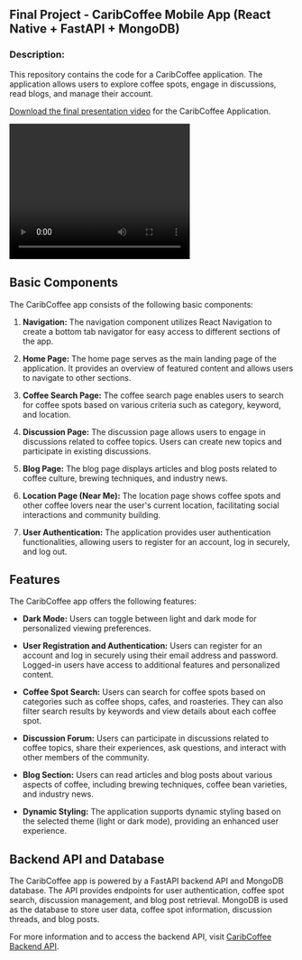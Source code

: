 ## Final Project - CaribCoffee Mobile App (React Native + FastAPI + MongoDB)
### Description:

This repository contains the code for a CaribCoffee application. The application allows users to explore coffee spots, engage in discussions, read blogs, and manage their account. 

[Download the final presentation video](https://github.com/EthanJBailey/4443-MobileApps/blob/main/Assignments/Final%20Project/Final%20video%20presentation.webm) for the CaribCoffee Application.

<video width="320" height="240" controls>
  <source src="https://github.com/EthanJBailey/4443-MobileApps/blob/main/Assignments/Final%20Project/Final%20video%20presentation.webm" type="video/webm">
  Your browser does not support the video tag.
</video>

## Basic Components

The CaribCoffee app consists of the following basic components:

1. **Navigation:** The navigation component utilizes React Navigation to create a bottom tab navigator for easy access to different sections of the app.

2. **Home Page:** The home page serves as the main landing page of the application. It provides an overview of featured content and allows users to navigate to other sections.

3. **Coffee Search Page:** The coffee search page enables users to search for coffee spots based on various criteria such as category, keyword, and location.

4. **Discussion Page:** The discussion page allows users to engage in discussions related to coffee topics. Users can create new topics and participate in existing discussions.

5. **Blog Page:** The blog page displays articles and blog posts related to coffee culture, brewing techniques, and industry news.

6. **Location Page (Near Me):** The location page shows coffee spots and other coffee lovers near the user's current location, facilitating social interactions and community building.

7. **User Authentication:** The application provides user authentication functionalities, allowing users to register for an account, log in securely, and log out.

## Features

The CaribCoffee app offers the following features:

- **Dark Mode:** Users can toggle between light and dark mode for personalized viewing preferences.

- **User Registration and Authentication:** Users can register for an account and log in securely using their email address and password. Logged-in users have access to additional features and personalized content.

- **Coffee Spot Search:** Users can search for coffee spots based on categories such as coffee shops, cafes, and roasteries. They can also filter search results by keywords and view details about each coffee spot.

- **Discussion Forum:** Users can participate in discussions related to coffee topics, share their experiences, ask questions, and interact with other members of the community.

- **Blog Section:** Users can read articles and blog posts about various aspects of coffee, including brewing techniques, coffee bean varieties, and industry news.

- **Dynamic Styling:** The application supports dynamic styling based on the selected theme (light or dark mode), providing an enhanced user experience.

## Backend API and Database

The CaribCoffee app is powered by a FastAPI backend API and MongoDB database. The API provides endpoints for user authentication, coffee spot search, discussion management, and blog post retrieval. MongoDB is used as the database to store user data, coffee spot information, discussion threads, and blog posts.

For more information and to access the backend API, visit [CaribCoffee Backend API](http://142.93.185.100:8084/).
